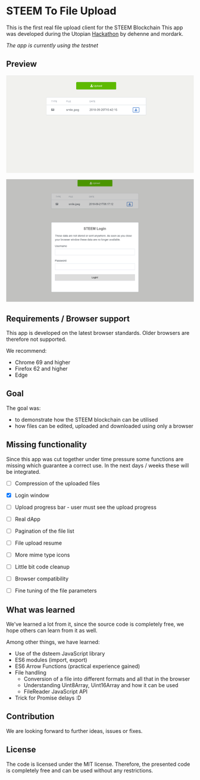 STEEM To File Upload
======

This is the first real file upload client for the STEEM Blockchain
This app was developed during the Utopian [Hackathon](https://steemit.com/fundition-ffdnxgdga/@steemstem/utopian-hackathon-revealing-date-topic-prizes-and-more-details-on-the-first-utopian-io-community-hackathon) by dehenne and mordark.

*The app is currently using the testnet*

Preview
------

![Preview](images/steemToFileUpload-Preview.png)

![Preview](images/steemToFileUpload-Preview-Login.png)

Requirements / Browser support
------

This app is developed on the latest browser standards. 
Older browsers are therefore not supported.

We recommend: 

- Chrome 69 and higher
- Firefox 62 and higher
- Edge


Goal
------

The goal was:

- to demonstrate how the STEEM blockchain can be utilised
- how files can be edited, uploaded and downloaded using only a browser


Missing functionality
------

Since this app was cut together under time pressure some functions are missing 
which guarantee a correct use. In the next days / weeks these will be integrated.

- [ ] Compression of the uploaded files
- [x] Login window
- [ ] Upload progress bar - user must see the upload progress
- [ ] Real dApp
- [ ] Pagination of the file list
- [ ] File upload resume
- [ ] More mime type icons
- [ ] Little bit code cleanup
- [ ] Browser compatibility
- [ ] Fine tuning of the file parameters


What was learned
------

We've learned a lot from it, since the source code is completely free, 
we hope others can learn from it as well.

Among other things, we have learned:

- Use of the dsteem JavaScript library
- ES6 modules (import, export)
- ES6 Arrow Functions (practical experience gained)
- File handling
    - Conversion of a file into different formats and all that in the browser
    - Understanding Uint8Array, Uint16Array and how it can be used
    - FileReader JavaScript API
- Trick for Promise delays :D


Contribution
------

We are looking forward to further ideas, issues or fixes.


License
------

The code is licensed under the MIT license.
Therefore, the presented code is completely free and can be used without any restrictions.
